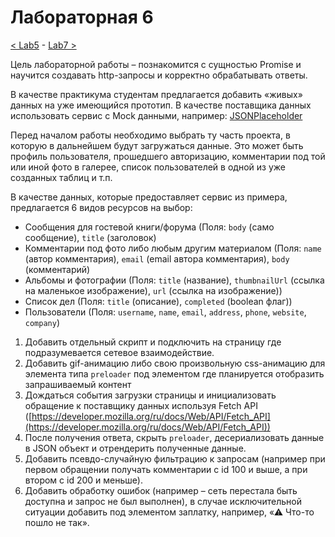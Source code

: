 # Лабораторная 6

[< Lab5](./lab5.md) - [Lab7 >](./lab7.md)

Цель лабораторной работы – познакомится с сущностью Promise и научится создавать http-запросы и корректно обрабатывать ответы.

В качестве практикума студентам предлагается добавить «живых» данных на уже имеющийся прототип. В качестве поставщика данных использовать сервис с Mock данными, например: [JSONPlaceholder](https://jsonplaceholder.typicode.com)


Перед началом работы необходимо выбрать ту часть проекта, в которую в дальнейшем будут загружаться данные. Это может быть профиль пользователя, прошедшего авторизацию, комментарии под той или иной фото в галерее, список пользователей в одной из уже созданных таблиц и т.п.

В качестве данных, которые предоставляет сервис из примера, предлагается 6 видов ресурсов на выбор:
- Сообщения для гостевой книги/форума (Поля: `body` (само сообщение), `title` (заголовок)
- Комментарии под фото либо любым другим материалом (Поля: `name` (автор комментария), `email` (email автора комментария), `body` (комментарий)
- Альбомы и фотографии (Поля: `title` (название), `thumbnailUrl` (ссылка на маленькое изображение), `url` (ссылка на изображение))
- Список дел (Поля: `title` (описание), `completed` (boolean флаг))
- Пользователи (Поля: `username`, `name`, `email`, `address`, `phone`, `website`, `company`)

1. Добавить отдельный скрипт и подключить на страницу где подразумевается сетевое взаимодействие.
2. Добавить gif-анимацию либо свою произвольную css-анимацию для элемента типа `preloader` под элементом где планируется отобразить запрашиваемый контент 
3. Дождаться события загрузки страницы и инициализовать обращение к поставщику данных используя Fetch API ([https://developer.mozilla.org/ru/docs/Web/API/Fetch_API](https://developer.mozilla.org/ru/docs/Web/API/Fetch_API))
4. После получения ответа, скрыть `preloader`, десериализовать данные в JSON объект и отрендерить полученные данные.
5. Добавить псевдо-случайную фильтрацию к запросам (например при первом обращении получать комментарии с id 100 и выше, а при втором c id 200 и меньше).
6. Добавить обработку ошибок (например – сеть перестала быть доступна и запрос не был выполнен), в случае исключительной ситуации добавить под элементом заплатку, например, «⚠ Что-то пошло не так».
